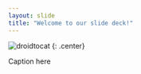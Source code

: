 ```yaml
---
layout: slide
title: "Welcome to our slide deck!"
---
```


![droidtocat](https://octodex.github.com/images/droidtocat.png)
{: .center}

Caption here

